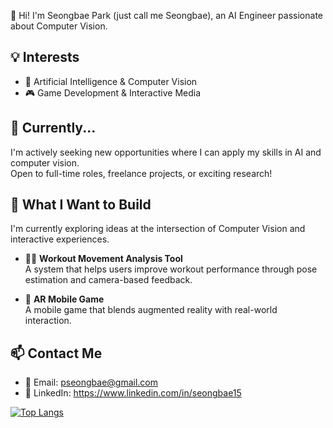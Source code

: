 👋 Hi! I'm Seongbae Park (just call me Seongbae), an AI Engineer passionate about Computer Vision.

## 💡 Interests
- 🧠 Artificial Intelligence & Computer Vision  
- 🎮 Game Development & Interactive Media  

## 🔭 Currently...
I'm actively seeking new opportunities where I can apply my skills in AI and computer vision.  
Open to full-time roles, freelance projects, or exciting research!

## 🎯 What I Want to Build
I'm currently exploring ideas at the intersection of Computer Vision and interactive experiences.

- 🏋️‍♂️ **Workout Movement Analysis Tool**  
  A system that helps users improve workout performance through pose estimation and camera-based feedback.

- 📱 **AR Mobile Game**  
  A mobile game that blends augmented reality with real-world interaction.

## 📫 Contact Me
- 📧 Email: pseongbae@gmail.com  
- 💼 LinkedIn: https://www.linkedin.com/in/seongbae15

[![Top Langs](https://github-readme-stats.vercel.app/api/top-langs/?username=seongbae15)]()

<!--
**seongbae15/seongbae15** is a ✨ _special_ ✨ repository because its `README.md` (this file) appears on your GitHub profile.

Here are some ideas to get you started:

- 🔭 I’m currently working on ...
- 🌱 I’m currently learning ...
- 👯 I’m looking to collaborate on ...
- 🤔 I’m looking for help with ...
- 💬 Ask me about ...
- 📫 How to reach me: ...
- 😄 Pronouns: ...
- ⚡ Fun fact: ...
-->
